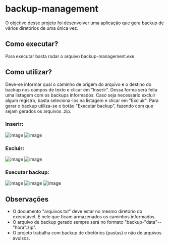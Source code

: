 # backup-management
O objetivo desse projeto foi desenvolver uma aplicação que gera backup de vários diretórios de uma única vez. 

## Como executar?
Para executar basta rodar o arquivo backup-management.exe. 

## Como utilizar?
Deve-se informar qual o caminho de origem do arquivo e o destino do backup nos campos de texto e clicar em "Inserir". Dessa forma será feita uma listagem com os backups informados. Caso seja necessário excluir algum registro, basta seleciona-los na listagem e clicar em "Excluir". Para gerar o backup utiliza-se o botão "Executar backup", fazendo com que sejam gerados os arquivos .zip.

### Inserir:
![image](https://user-images.githubusercontent.com/80294295/162634915-42bb982f-5648-43ec-a452-48c37540729f.png)
![image](https://user-images.githubusercontent.com/80294295/162634935-cf22df49-7eea-45b0-a2a8-04e62eeb064d.png)

### Excluir:
![image](https://user-images.githubusercontent.com/80294295/162634960-d69abf94-fb2a-4de8-90c0-d6e1f2deba69.png)
![image](https://user-images.githubusercontent.com/80294295/162634976-bde7197f-4fd1-43e5-b8f5-d4874306b98d.png)

### Executar backup:
![image](https://user-images.githubusercontent.com/80294295/162635009-a298c225-fcb4-439a-9411-32c3e61e7fc4.png)
![image](https://user-images.githubusercontent.com/80294295/162635025-eaa8881a-3f77-4bc6-819d-af07c376b717.png)
![image](https://user-images.githubusercontent.com/80294295/162635047-54b2dcc6-6122-4129-82e5-5eab9d202d7c.png)

## Observações
- O documento "arquivos.txt" deve estar no mesmo diretório do executável. É nele que ficam armazenados os caminhos informados.
- O arquivo de backup gerado sempre será no formato "backup-"data"--"hora".zip". 
- O projeto trabalha com backup de diretórios (pastas) e não de arquivos avulsos.
